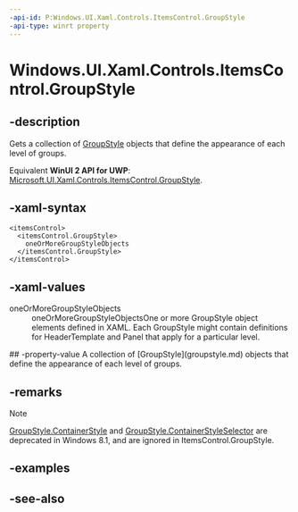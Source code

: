 ```yaml
---
-api-id: P:Windows.UI.Xaml.Controls.ItemsControl.GroupStyle
-api-type: winrt property
---
```


<!-- Property syntax
public Windows.Foundation.Collections.IObservableVector<Windows.UI.Xaml.Controls.GroupStyle> GroupStyle { get; }
-->

# Windows.UI.Xaml.Controls.ItemsControl.GroupStyle

## -description
Gets a collection of [GroupStyle](groupstyle.md) objects that define the appearance of each level of groups.

Equivalent **WinUI 2 API for UWP**: [Microsoft.UI.Xaml.Controls.ItemsControl.GroupStyle](/windows/winui/api/microsoft.ui.xaml.controls.itemscontrol.groupstyle).

## -xaml-syntax
```xaml
<itemsControl>
  <itemsControl.GroupStyle>
    oneOrMoreGroupStyleObjects
  </itemsControl.GroupStyle>
</itemsControl>

```


## -xaml-values
<dl><dt>oneOrMoreGroupStyleObjects</dt><dd>oneOrMoreGroupStyleObjectsOne or more GroupStyle object elements defined in XAML. Each GroupStyle might contain definitions for HeaderTemplate and Panel that apply for a particular level.</dd>
</dl>
## -property-value
A collection of [GroupStyle](groupstyle.md) objects that define the appearance of each level of groups.

## -remarks
> [!NOTE]
> [GroupStyle.ContainerStyle](groupstyle_containerstyle.md) and [GroupStyle.ContainerStyleSelector](groupstyle_containerstyleselector.md) are deprecated in Windows 8.1, and are ignored in ItemsControl.GroupStyle.

## -examples

## -see-also
